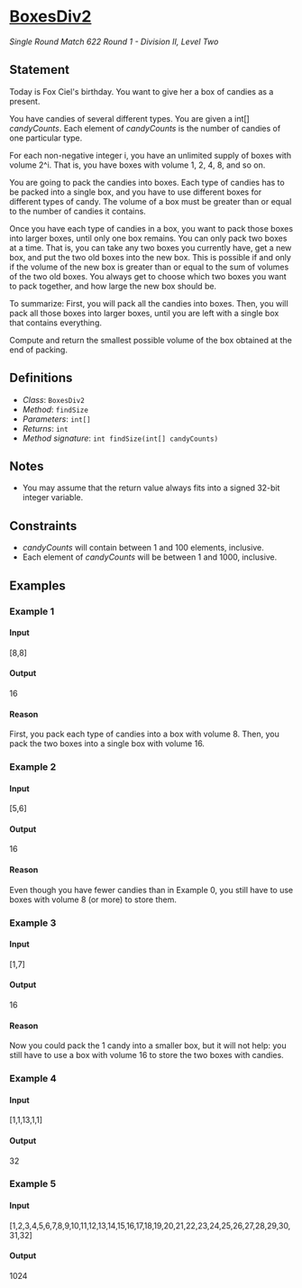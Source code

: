 # [BoxesDiv2](/tc?module=ProblemDetail&rd=15855&pm=13192)
*Single Round Match 622 Round 1 - Division II, Level Two*

## Statement
Today is Fox Ciel's birthday.
You want to give her a box of candies as a present.

You have candies of several different types.
You are given a int[] *candyCounts*.
Each element of *candyCounts* is the number of candies of one particular type.

For each non-negative integer i, you have an unlimited supply of boxes with volume 2^i.
That is, you have boxes with volume 1, 2, 4, 8, and so on.

You are going to pack the candies into boxes.
Each type of candies has to be packed into a single box, and you have to use different boxes for different types of candy.
The volume of a box must be greater than or equal to the number of candies it contains.

Once you have each type of candies in a box, you want to pack those boxes into larger boxes, until only one box remains.
You can only pack two boxes at a time.
That is, you can take any two boxes you currently have, get a new box, and put the two old boxes into the new box.
This is possible if and only if the volume of the new box is greater than or equal to the sum of volumes of the two old boxes.
You always get to choose which two boxes you want to pack together, and how large the new box should be.

To summarize:
First, you will pack all the candies into boxes.
Then, you will pack all those boxes into larger boxes, until you are left with a single box that contains everything.

Compute and return the smallest possible volume of the box obtained at the end of packing.

## Definitions
- *Class*: `BoxesDiv2`
- *Method*: `findSize`
- *Parameters*: `int[]`
- *Returns*: `int`
- *Method signature*: `int findSize(int[] candyCounts)`

## Notes
- You may assume that the return value always fits into a signed 32-bit integer variable.

## Constraints
- *candyCounts* will contain between 1 and 100 elements, inclusive.
- Each element of *candyCounts* will be between 1 and 1000, inclusive.

## Examples
### Example 1
#### Input
<c>[8,8]</c>
#### Output
<c>16</c>
#### Reason
First, you pack each type of candies into a box with volume 8. Then, you pack the two boxes into a single box with volume 16.

### Example 2
#### Input
<c>[5,6]</c>
#### Output
<c>16</c>
#### Reason
Even though you have fewer candies than in Example 0, you still have to use boxes with volume 8 (or more) to store them.

### Example 3
#### Input
<c>[1,7]</c>
#### Output
<c>16</c>
#### Reason
Now you could pack the 1 candy into a smaller box, but it will not help: you still have to use a box with volume 16 to store the two boxes with candies.

### Example 4
#### Input
<c>[1,1,13,1,1]</c>
#### Output
<c>32</c>
### Example 5
#### Input
<c>[1,2,3,4,5,6,7,8,9,10,11,12,13,14,15,16,17,18,19,20,21,22,23,24,25,26,27,28,29,30,31,32]</c>
#### Output
<c>1024</c>

